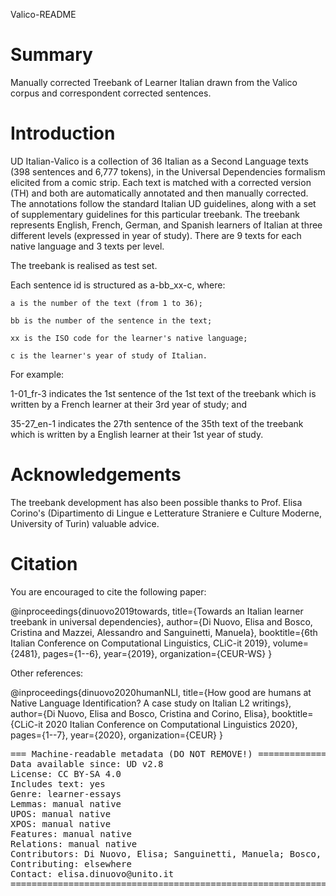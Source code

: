 Valico-README

# Summary
Manually corrected Treebank of Learner Italian drawn from the Valico corpus and correspondent corrected sentences.

# Introduction

UD Italian-Valico is a collection of 36 Italian as a Second Language texts (398 sentences and 6,777 tokens), in the Universal Dependencies formalism elicited from a comic strip. Each text is matched with a corrected version (TH) and both are automatically annotated and then manually corrected. The annotations follow the standard Italian UD guidelines, along with a set of supplementary guidelines for this particular treebank. The treebank represents English, French, German, and Spanish learners of Italian at three different levels (expressed in year of study). There are 9 texts for each native language and 3 texts per level.

The treebank is realised as test set. 

Each sentence id is structured as a-bb_xx-c, where:

	a is the number of the text (from 1 to 36);

	bb is the number of the sentence in the text;

	xx is the ISO code for the learner's native language;

	c is the learner's year of study of Italian.

For example:

1-01_fr-3 indicates the 1st sentence of the 1st text of the treebank which is written by a French learner at their 3rd year of study; and

35-27_en-1 indicates the 27th sentence of the 35th text of the treebank which is written by a English learner at their 1st year of study.

# Acknowledgements

The treebank development has also been possible thanks to Prof. Elisa Corino's (Dipartimento di Lingue e Letterature Straniere e Culture Moderne, University of Turin) valuable advice.

# Citation

You are encouraged to cite the following paper:

@inproceedings{dinuovo2019towards,
  title={Towards an Italian learner treebank in universal dependencies},
  author={Di Nuovo, Elisa and Bosco, Cristina and Mazzei, Alessandro and Sanguinetti, Manuela},
  booktitle={6th Italian Conference on Computational Linguistics, CLiC-it 2019},
  volume={2481},
  pages={1--6},
  year={2019},
  organization={CEUR-WS}
}

Other references:

@inproceedings{dinuovo2020humanNLI,
  title={How good are humans at Native Language Identification? A case study on Italian L2 writings},
  author={Di Nuovo, Elisa and Bosco, Cristina and Corino, Elisa},
  booktitle={CLiC-it 2020 Italian Conference on Computational Linguistics 2020},
  pages={1--7},
  year={2020},
  organization={CEUR}
}

<pre>
=== Machine-readable metadata (DO NOT REMOVE!) ================================
Data available since: UD v2.8
License: CC BY-SA 4.0
Includes text: yes
Genre: learner-essays
Lemmas: manual native
UPOS: manual native
XPOS: manual native
Features: manual native
Relations: manual native
Contributors: Di Nuovo, Elisa; Sanguinetti, Manuela; Bosco, Cristina; Mazzei, Alessandro
Contributing: elsewhere
Contact: elisa.dinuovo@unito.it
===============================================================================
</pre>
